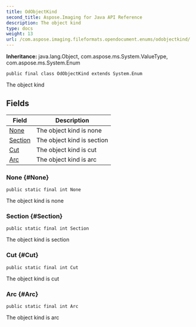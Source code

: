 ```yaml
---
title: OdObjectKind
second_title: Aspose.Imaging for Java API Reference
description: The object kind
type: docs
weight: 13
url: /com.aspose.imaging.fileformats.opendocument.enums/odobjectkind/
---
```

**Inheritance:**
java.lang.Object, com.aspose.ms.System.ValueType, com.aspose.ms.System.Enum
```
public final class OdObjectKind extends System.Enum
```

The object kind
## Fields

| Field | Description |
| --- | --- |
| [None](#None) | The object kind is none |
| [Section](#Section) | The object kind is section |
| [Cut](#Cut) | The object kind is cut |
| [Arc](#Arc) | The object kind is arc |
### None {#None}
```
public static final int None
```


The object kind is none

### Section {#Section}
```
public static final int Section
```


The object kind is section

### Cut {#Cut}
```
public static final int Cut
```


The object kind is cut

### Arc {#Arc}
```
public static final int Arc
```


The object kind is arc

